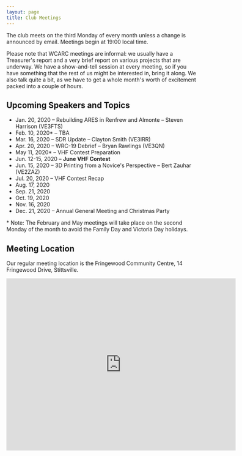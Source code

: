 ```yaml
---
layout: page
title: Club Meetings
---
```


The club meets on the third Monday of every month unless a change is
announced by email. Meetings begin at 19:00 local time.

Please note that WCARC meetings are informal: we usually have a
Treasurer's report and a very brief report on various projects that are
underway. We have a show-and-tell session at every meeting, so if you have
something that the rest of us might be interested in, bring it along. We also
talk quite a bit, as we have to get a whole month's worth of excitement packed
into a couple of hours.

## Upcoming Speakers and Topics

* Jan. 20, 2020 – Rebuilding ARES in Renfrew and Almonte – Steven Harrison (VE3FTS)
* Feb. 10, 2020* – TBA
* Mar. 16, 2020 – SDR Update – Clayton Smith (VE3IRR)
* Apr. 20, 2020 – WRC-19 Debrief – Bryan Rawlings (VE3QN)
* May 11, 2020* – VHF Contest Preparation
* Jun. 12-15, 2020 – **June VHF Contest**
* Jun. 15, 2020 – 3D Printing from a Novice's Perspective – Bert Zauhar (VE2ZAZ)
* Jul. 20, 2020 – VHF Contest Recap
* Aug. 17, 2020
* Sep. 21, 2020
* Oct. 19, 2020
* Nov. 16, 2020
* Dec. 21, 2020 – Annual General Meeting and Christmas Party

\* Note: The February and May meetings will take place on the second Monday of the month to avoid the Family Day and Victoria Day holidays.

## Meeting Location

Our regular meeting location is the Fringewood Community Centre,
14 Fringewood Drive, Stittsville.

<iframe src="https://www.google.com/maps/embed?pb=!1m18!1m12!1m3!1d2807.426581156526!2d-75.91364404863839!3d45.27960097899662!2m3!1f0!2f0!3f0!3m2!1i1024!2i768!4f13.1!3m3!1m2!1s0x4ccdff66fc457e19%3A0x6a63a0dcd124b85d!2sFringewood%20Community%20Centre!5e0!3m2!1sen!2sca!4v1568480547606!5m2!1sen!2sca" width="600" height="450" frameborder="0" style="border:0;" allowfullscreen=""></iframe>
